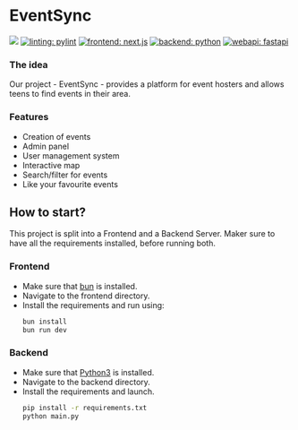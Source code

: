 # EventSync

[![](https://img.shields.io/badge/repository-_Github-black)](https://github.com/Jugendhackt/eventsync/)
[![linting: pylint](https://img.shields.io/badge/linting-pylint-yellowgreen)](https://github.com/pylint-dev/pylint)
[![frontend: next.js](https://img.shields.io/badge/frontend-next.js-blue)](https://nextjs.org/)
[![backend: python](https://img.shields.io/badge/backend-python-darkgreen)](https://www.python.org/)
[![webapi: fastapi](https://img.shields.io/badge/webapi-fastapi-turquoise)](https://fastapi.tiangolo.com/)

### The idea
Our project - EventSync - provides a platform for event hosters and allows teens to find events in their area.

### Features
- Creation of events
- Admin panel
- User management system
- Interactive map
- Search/filter for events
- Like your favourite events

## How to start?

This project is split into a Frontend and a Backend Server. 
Maker sure to have all the requirements installed, before running both.

### Frontend

- Make sure that [bun](https://bun.sh/) is installed.
- Navigate to the frontend directory.
- Install the requirements and run using:
  ```bash
  bun install
  bun run dev
  ```

### Backend

- Make sure that [Python3](https://www.python.org/) is installed.
- Navigate to the backend directory.
- Install the requirements and launch.
  ```bash
  pip install -r requirements.txt
  python main.py
  ```
